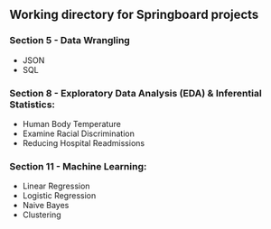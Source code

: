 ## Working directory for Springboard projects

### Section 5 - Data Wrangling
* JSON
* SQL

### Section 8 - Exploratory Data Analysis (EDA) & Inferential Statistics:
* Human Body Temperature
* Examine Racial Discrimination
* Reducing Hospital Readmissions

### Section 11 - Machine Learning:
* Linear Regression
* Logistic Regression
* Naive Bayes
* Clustering
